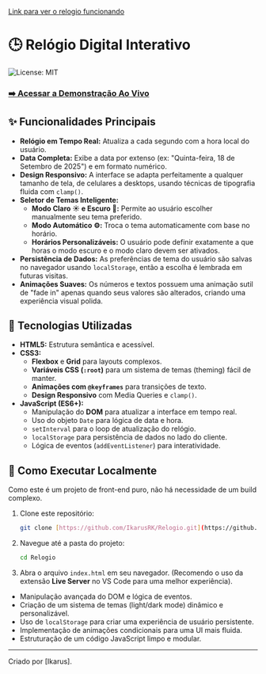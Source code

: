 [Link para ver o relogio funcionando](https://relogio-ikarus.netlify.app/)


# 🕒 Relógio Digital Interativo

![License: MIT](https://img.shields.io/badge/License-MIT-yellow.svg)

### [➡️ Acessar a Demonstração Ao Vivo](https://relogio-ikarus.netlify.app/)


## ✨ Funcionalidades Principais

* **Relógio em Tempo Real:** Atualiza a cada segundo com a hora local do usuário.
* **Data Completa:** Exibe a data por extenso (ex: "Quinta-feira, 18 de Setembro de 2025") e em formato numérico.
* **Design Responsivo:** A interface se adapta perfeitamente a qualquer tamanho de tela, de celulares a desktops, usando técnicas de tipografia fluida com `clamp()`.
* **Seletor de Temas Inteligente:**
    * **Modo Claro ☀️ e Escuro 🌙:** Permite ao usuário escolher manualmente seu tema preferido.
    * **Modo Automático ⚙️:** Troca o tema automaticamente com base no horário.
    * **Horários Personalizáveis:** O usuário pode definir exatamente a que horas o modo escuro e o modo claro devem ser ativados.
* **Persistência de Dados:** As preferências de tema do usuário são salvas no navegador usando `localStorage`, então a escolha é lembrada em futuras visitas.
* **Animações Suaves:** Os números e textos possuem uma animação sutil de "fade in" apenas quando seus valores são alterados, criando uma experiência visual polida.

## 🚀 Tecnologias Utilizadas

* **HTML5:** Estrutura semântica e acessível.
* **CSS3:**
    * **Flexbox** e **Grid** para layouts complexos.
    * **Variáveis CSS (`:root`)** para um sistema de temas (theming) fácil de manter.
    * **Animações com `@keyframes`** para transições de texto.
    * **Design Responsivo** com Media Queries e `clamp()`.
* **JavaScript (ES6+):**
    * Manipulação do **DOM** para atualizar a interface em tempo real.
    * Uso do objeto `Date` para lógica de data e hora.
    * `setInterval` para o loop de atualização do relógio.
    * `localStorage` para persistência de dados no lado do cliente.
    * Lógica de eventos (`addEventListener`) para interatividade.

## 🔧 Como Executar Localmente

Como este é um projeto de front-end puro, não há necessidade de um build complexo.

1.  Clone este repositório:
    ```bash
    git clone [https://github.com/IkarusRK/Relogio.git](https://github.com/IkarusRK/Relogio.git)
    ```
2.  Navegue até a pasta do projeto:
    ```bash
    cd Relogio
    ```
3.  Abra o arquivo `index.html` em seu navegador. (Recomendo o uso da extensão **Live Server** no VS Code para uma melhor experiência).

* Manipulação avançada do DOM e lógica de eventos.
* Criação de um sistema de temas (light/dark mode) dinâmico e personalizável.
* Uso de `localStorage` para criar uma experiência de usuário persistente.
* Implementação de animações condicionais para uma UI mais fluida.
* Estruturação de um código JavaScript limpo e modular.

---

Criado por [Ikarus].
